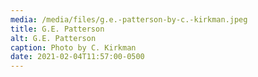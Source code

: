 ```yaml
---
media: /media/files/g.e.-patterson-by-c.-kirkman.jpeg
title: G.E. Patterson
alt: G.E. Patterson
caption: Photo by C. Kirkman
date: 2021-02-04T11:57:00-0500
---
```

